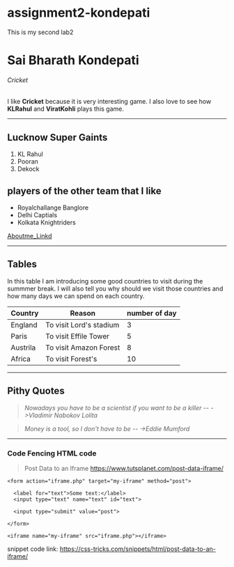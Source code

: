 # assignment2-kondepati
This is my second lab2 

# Sai Bharath Kondepati
###### Cricket

I like **Cricket** because it is very interesting game. I also love to see how **KLRahul** and **ViratKohli** plays this game.
***
## Lucknow Super Gaints
1. KL Rahul
2. Pooran
3. Dekock

## players of the other team that I like
* Royalchallange Banglore
* Delhi Captials
* Kolkata Knightriders

[Aboutme_Linkd](AboutMe.md)

---
## Tables
In this table I am introducing some good countries to visit during the summmer break. I will also tell you why should we visit those countries and how many days we can spend on each country.

| Country| Reason| number of day|
|------------|-----------|------------------|
|England|To visit Lord's stadium|3|
|Paris|To visit Effile Tower|5|
|Austrila|To visit Amazon Forest|8|
|Africa|To visit Forest's|10|

---

## Pithy Quotes 

> *Nowadays you have to be a scientist if you want to be a killer --*
 *->Vladimir Nabokov Lolita* 

> *Money is a tool, so I don't have to be --*
*->Eddie Mumford*

---

### Code Fencing HTML code

>Post Data to an Iframe <https://www.tutsplanet.com/post-data-iframe/>

```
<form action="iframe.php" target="my-iframe" method="post">
			
  <label for="text">Some text:</label>
  <input type="text" name="text" id="text">
			
  <input type="submit" value="post">
			
</form>
		
<iframe name="my-iframe" src="iframe.php"></iframe>
```
snippet code link: <https://css-tricks.com/snippets/html/post-data-to-an-iframe/>

